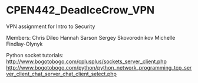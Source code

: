 # CPEN442_DeadIceCrow_VPN
VPN assignment for Intro to Security

Members: 
Chris Dileo
Hannah Sarson
Sergey Skovorodnikov
Michelle Findlay-Olynyk

Python socket tutorials:
http://www.bogotobogo.com/cplusplus/sockets_server_client.php
http://www.bogotobogo.com/python/python_network_programming_tcp_server_client_chat_server_chat_client_select.php
